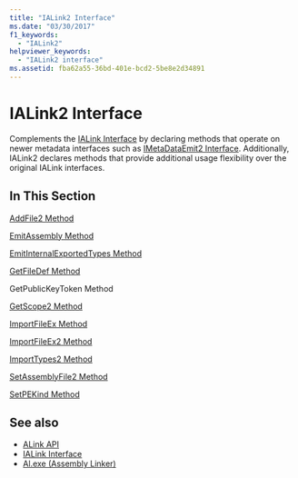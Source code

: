 ```yaml
---
title: "IALink2 Interface"
ms.date: "03/30/2017"
f1_keywords: 
  - "IALink2"
helpviewer_keywords: 
  - "IALink2 interface"
ms.assetid: fba62a55-36bd-401e-bcd2-5be8e2d34891
---
```

# IALink2 Interface
Complements the [IALink Interface](ialink-interface.md) by declaring methods that operate on newer metadata interfaces such as [IMetaDataEmit2 Interface](../metadata/imetadataemit2-interface.md). Additionally, IALink2 declares methods that provide additional usage flexibility over the original IALink interfaces.  
  
## In This Section  
 [AddFile2 Method](addfile2-method.md)  
  
 [EmitAssembly Method](emitassembly-method.md)  
  
 [EmitInternalExportedTypes Method](emitinternalexportedtypes-method.md)  
  
 [GetFileDef Method](getfiledef-method.md)  
  
 GetPublicKeyToken Method  
  
 [GetScope2 Method](getscope2-method.md)  
  
 [ImportFileEx Method](importfileex-method.md)  
  
 [ImportFileEx2 Method](importfileex2-method.md)  
  
 [ImportTypes2 Method](importtypes2-method.md)  
  
 [SetAssemblyFile2 Method](setassemblyfile2-method.md)  
  
 [SetPEKind Method](setpekind-method.md)  
  
## See also

- [ALink API](index.md)
- [IALink Interface](ialink-interface.md)
- [Al.exe (Assembly Linker)](../../tools/al-exe-assembly-linker.md)
